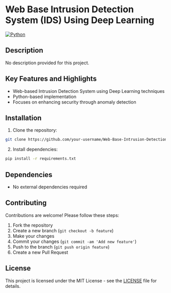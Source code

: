 # Web Base Intrusion Detection System (IDS) Using Deep Learning

[![Python](https://img.shields.io/badge/Python-3.11-blue)](https://www.python.org/)

## Description
No description provided for this project.

## Key Features and Highlights
- Web-based Intrusion Detection System using Deep Learning techniques
- Python-based implementation
- Focuses on enhancing security through anomaly detection

## Installation
1. Clone the repository:
```bash
git clone https://github.com/your-username/Web-Base-Intrusion-Detection-System-IDS-Using-DL.git
```
2. Install dependencies:
```bash
pip install -r requirements.txt
```



## Dependencies
- No external dependencies required

## Contributing
Contributions are welcome! Please follow these steps:
1. Fork the repository
2. Create a new branch (`git checkout -b feature`)
3. Make your changes
4. Commit your changes (`git commit -am 'Add new feature'`)
5. Push to the branch (`git push origin feature`)
6. Create a new Pull Request

## License
This project is licensed under the MIT License - see the [LICENSE](LICENSE) file for details.

